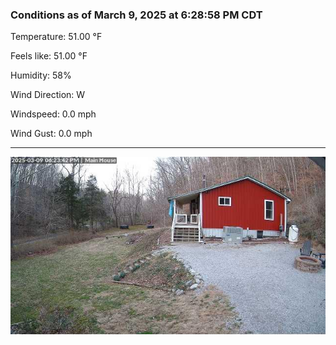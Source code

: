 ### Conditions as of March 9, 2025 at 6:28:58 PM CDT 

Temperature: 51.00 &deg;F

Feels like: 51.00 &deg;F

Humidity: 58%

Wind Direction: W

Windspeed: 0.0 mph

Wind Gust: 0.0 mph

---

<img src="./images/latest.jpeg"/>

